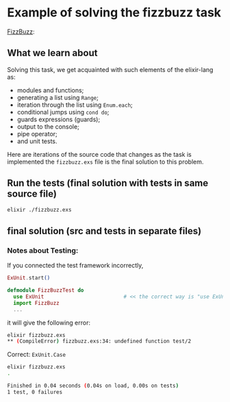 # Example of solving the fizzbuzz task
[FizzBuzz](https://ru.wikipedia.org/wiki/Fizz_buzz):


## What we learn about

Solving this task, we get acquainted with such elements of the elixir-lang as:
- modules and functions;
- generating a list using `Range`;
- iteration through the list using `Enum.each`;
- conditional jumps using `cond do`;
- guards expressions (guards);
- output to the console;
- pipe operator;
- and unit tests.


Here are iterations of the source code that changes as the task is implemented
the `fizzbuzz.exs` file is the final solution to this problem.

## Run the tests (final solution with tests in same source file)
```sh
elixir ./fizzbuzz.exs
```

## final solution (src and tests in separate files)

### Notes about Testing:

If you connected the test framework incorrectly,
```elixir
ExUnit.start()

defmodule FizzBuzzTest do
  use ExUnit                          # << the correct way is "use ExUnit.Case"
  import FizzBuzz
  ...
```
it will give the following error:
```sh
elixir fizzbuzz.exs
** (CompileError) fizzbuzz.exs:34: undefined function test/2
```

Correct: `ExUnit.Case`


```sh
elixir fizzbuzz.exs
.

Finished in 0.04 seconds (0.04s on load, 0.00s on tests)
1 test, 0 failures
```

